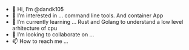 - 👋 Hi, I’m @dandk105
- 👀 I’m interested in ... command line tools. And container App
- 🌱 I’m currently learning ... Rust and Golang to understand a low level arhitecture of cpu
- 💞️ I’m looking to collaborate on ...
- 📫 How to reach me ...

<!---
dandk105/dandk105 is a ✨ special ✨ repository because its `README.md` (this file) appears on your GitHub profile.
You can click the Preview link to take a look at your changes.
--->
